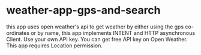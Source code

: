 # weather-app-gps-and-search
this app uses open weather's api to get weather by either using the gps co-ordinates or by name, this app implements INTENT and HTTP asynchronous Client.
Use your own API key. You can get free API key on Open Weather.
This app requires Location permission.
